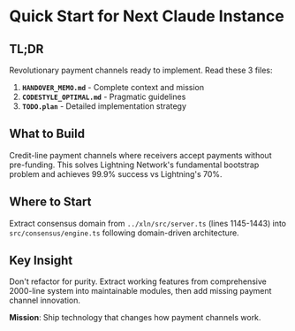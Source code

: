 # Quick Start for Next Claude Instance

## TL;DR
Revolutionary payment channels ready to implement. Read these 3 files:

1. **`HANDOVER_MEMO.md`** - Complete context and mission
2. **`CODESTYLE_OPTIMAL.md`** - Pragmatic guidelines  
3. **`TODO.plan`** - Detailed implementation strategy

## What to Build
Credit-line payment channels where receivers accept payments without pre-funding. This solves Lightning Network's fundamental bootstrap problem and achieves 99.9% success vs Lightning's 70%.

## Where to Start
Extract consensus domain from `../xln/src/server.ts` (lines 1145-1443) into `src/consensus/engine.ts` following domain-driven architecture.

## Key Insight
Don't refactor for purity. Extract working features from comprehensive 2000-line system into maintainable modules, then add missing payment channel innovation.

**Mission**: Ship technology that changes how payment channels work.